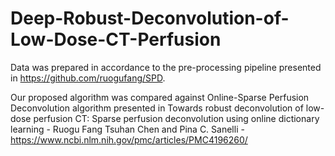 # Deep-Robust-Deconvolution-of-Low-Dose-CT-Perfusion

Data was prepared in accordance to the pre-processing pipeline presented in https://github.com/ruogufang/SPD.

Our proposed algorithm was compared against Online-Sparse Perfusion Deconvolution algorithm presented in Towards robust deconvolution of low-dose perfusion CT: Sparse perfusion deconvolution using online dictionary learning -
Ruogu Fang Tsuhan Chen and Pina C. Sanelli - https://www.ncbi.nlm.nih.gov/pmc/articles/PMC4196260/
